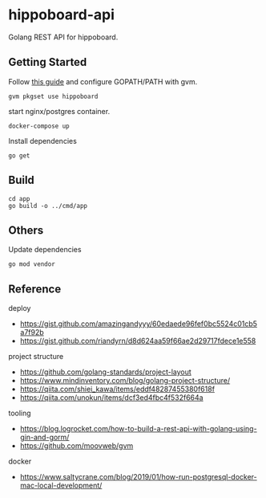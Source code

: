 # hippoboard-api

Golang REST API for hippoboard.

## Getting Started

Follow [this guide](https://medium.com/@star_zero/gvm%E3%81%A7-gopath%E7%AE%A1%E7%90%86%E3%83%A1%E3%83%A2-194aafbe1e66) and configure GOPATH/PATH with gvm.

```
gvm pkgset use hippoboard
```

start nginx/postgres container.

```
docker-compose up
```

Install dependencies

```
go get
```

## Build

```
cd app
go build -o ../cmd/app
```

## Others

Update dependencies

```
go mod vendor
```

## Reference
deploy
* https://gist.github.com/amazingandyyy/60edaede96fef0bc5524c01cb5a7f92b
* https://gist.github.com/riandyrn/d8d624aa59f66ae2d29717fdece1e558

project structure
* https://github.com/golang-standards/project-layout
* https://www.mindinventory.com/blog/golang-project-structure/
* https://qiita.com/shiei_kawa/items/eddf48287455380f618f
* https://qiita.com/unokun/items/dcf3ed4fbc4f532f664a

tooling
* https://blog.logrocket.com/how-to-build-a-rest-api-with-golang-using-gin-and-gorm/
* https://github.com/moovweb/gvm

docker
* https://www.saltycrane.com/blog/2019/01/how-run-postgresql-docker-mac-local-development/
